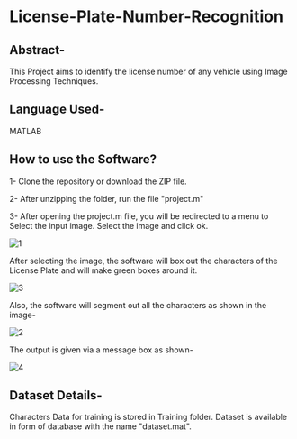 # License-Plate-Number-Recognition

## Abstract- 

This Project aims to identify the license number of any vehicle using Image Processing Techniques.

## Language Used- 
MATLAB

## How to use the Software?

1- Clone the repository or download the ZIP file.

2- After unzipping the folder, run the file "project.m"

3- After opening the project.m file, you will be redirected to a menu to Select the input image. Select the image and click ok.

   ![1](https://user-images.githubusercontent.com/53121012/118180126-d1330880-b453-11eb-92e1-95d7e18e814e.PNG)
   
After selecting the image, the software will box out the characters of the License Plate and will make green boxes around it.

![3](https://user-images.githubusercontent.com/53121012/118181199-160b6f00-b455-11eb-8443-3b2ecd44af6d.PNG)

Also, the software will segment out all the characters as shown in the image-

![2](https://user-images.githubusercontent.com/53121012/118181314-3dfad280-b455-11eb-8077-d8695139e173.PNG)

The output is given via a message box as shown- 

![4](https://user-images.githubusercontent.com/53121012/118181671-a34ec380-b455-11eb-90b7-dcaca453134e.PNG)

## Dataset Details-

Characters Data for training is stored in Training folder. Dataset is available in form of database with the name "dataset.mat".
